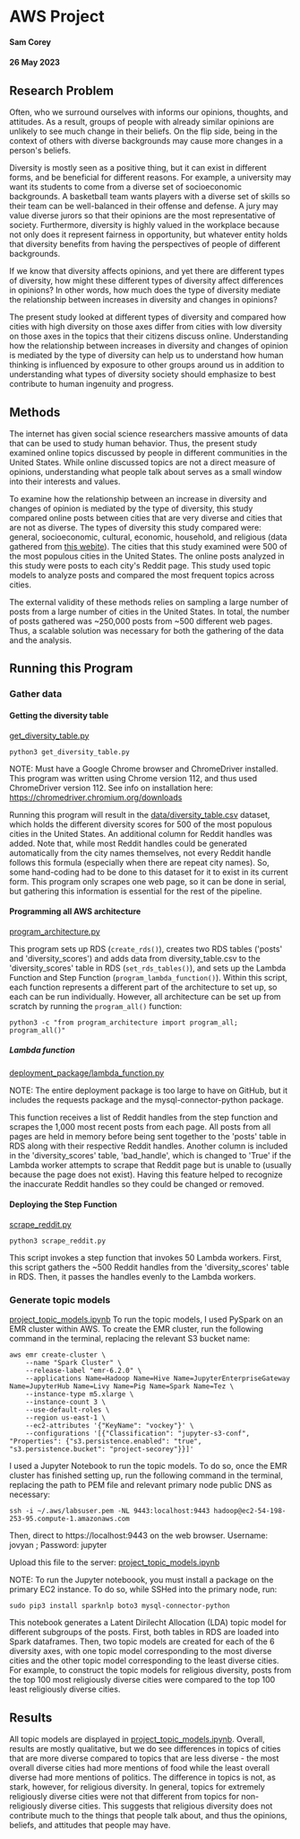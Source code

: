 # AWS Project
#### Sam Corey
#### 26 May 2023

## Research Problem
Often, who we surround ourselves with informs our opinions, thoughts, and attitudes. As a result, groups of people with already similar opinions are unlikely to see much change in their beliefs. On the flip side, being in the context of others with diverse backgrounds may cause more changes in a person's beliefs.

Diversity is mostly seen as a positive thing, but it can exist in different forms, and be beneficial for different reasons. For example, a university may want its students to come from a diverse set of socioeconomic backgrounds. A basketball team wants players with a diverse set of skills so their team can be well-balanced in their offense and defense. A jury may value diverse jurors so that their opinions are the most representative of society. Furthermore, diversity is highly valued in the workplace because not only does it represent fairness in opportunity, but whatever entity holds that diversity benefits from having the perspectives of people of different backgrounds.

If we know that diversity affects opinions, and yet there are different types of diversity, how might these different types of diversity affect differences in opinions? In other words, how much does the type of diversity mediate the relationship between increases in diversity and changes in opinions?

The present study looked at different types of diversity and compared how cities with high diversity on those axes differ from cities with low diversity on those axes in the topics that their citizens discuss online. Understanding how the relationship between increases in diversity and changes of opinion is mediated by the type of diversity can help us to understand how human thinking is influenced by exposure to other groups around us in addition to understanding what types of diversity society should emphasize to best contribute to human ingenuity and progress.

## Methods
The internet has given social science researchers massive amounts of data that can be used to study human behavior. Thus, the present study examined online topics discussed by people in different communities in the United States. While online discussed topics are not a direct measure of opinions, understanding what people talk about serves as a small window into their interests and values.

To examine how the relationship between an increase in diversity and changes of opinion is mediated by the type of diversity, this study compared online posts between cities that are very diverse and cities that are not as diverse. The types of diversity this study compared were: general, socioeconomic, cultural, economic, household, and religious (data gathered from [this webite](https://wallethub.com/edu/most-diverse-cities/12690)). The cities that this study examined were 500 of the most populous cities in the United States. The online posts analyzed in this study were posts to each city's Reddit page. This study used topic models to analyze posts and compared the most frequent topics across cities.

The external validity of these methods relies on sampling a large number of posts from a large number of cities in the United States. In total, the number of posts gathered was ~250,000 posts from ~500 different web pages. Thus, a scalable solution was necessary for both the gathering of the data and the analysis.

## Running this Program
### Gather data
#### Getting the diversity table
[get_diversity_table.py](https://github.com/secorey/AWS-project/blob/main/get_diversity_table.py)
```
python3 get_diversity_table.py
```
NOTE: Must have a Google Chrome browser and ChromeDriver installed. This program was written using Chrome version 112, and thus used ChromeDriver version 112. See info on installation here: https://chromedriver.chromium.org/downloads

Running this program will result in the [data/diversity_table.csv](https://github.com/secorey/AWS-project/blob/main/data/diversity_table.csv) dataset, which holds the different diversity scores for 500 of the most populous cities in the United States. An additional column for Reddit handles was added. Note that, while most Reddit handles could be generated automatically from the city names themselves, not every Reddit handle follows this formula (especially when there are repeat city names). So, some hand-coding had to be done to this dataset for it to exist in its current form. This program only scrapes one web page, so it can be done in serial, but gathering this information is essential for the rest of the pipeline.

#### Programming all AWS architecture
[program_architecture.py](https://github.com/secorey/AWS-project/blob/main/program_architecture.py)

This program sets up RDS (```create_rds()```), creates two RDS tables ('posts' and 'diversity_scores') and adds data from diversity_table.csv to the 'diversity_scores' table in RDS (```set_rds_tables()```), and sets up the Lambda Function and Step Function (```program_lambda_function()```). Within this script, each function represents a different part of the architecture to set up, so each can be run individually. However, all architecture can be set up from scratch by running the ```program_all()``` function:
```
python3 -c "from program_architecture import program_all; program_all()"
```

##### Lambda function
[deployment_package/lambda_function.py](https://github.com/secorey/AWS-project/blob/main/deployment_package/lambda_function.py)

NOTE: The entire deployment package is too large to have on GitHub, but it includes the requests package and the mysql-connector-python package.

This function receives a list of Reddit handles from the step function and scrapes the 1,000 most recent posts from each page. All posts from all pages are held in memory before being sent together to the 'posts' table in RDS along with their respective Reddit handles. Another column is included in the 'diversity_scores' table, 'bad_handle', which is changed to 'True' if the Lambda worker attempts to scrape that Reddit page but is unable to (usually because the page does not exist). Having this feature helped to recognize the inaccurate Reddit handles so they could be changed or removed.

#### Deploying the Step Function
[scrape_reddit.py](https://github.com/secorey/AWS-project/blob/main/scrape_reddit.py)
```
python3 scrape_reddit.py
```

This script invokes a step function that invokes 50 Lambda workers. First, this script gathers the ~500 Reddit handles from the 'diversity_scores' table in RDS. Then, it passes the handles evenly to the Lambda workers.

### Generate topic models
[project_topic_models.ipynb](https://github.com/secorey/AWS-project/blob/main/project_topic_models.ipynb)
To run the topic models, I used PySpark on an EMR cluster within AWS. To create the EMR cluster, run the following command in the terminal, replacing the relevant S3 bucket name:
```
aws emr create-cluster \
    --name "Spark Cluster" \
    --release-label "emr-6.2.0" \
    --applications Name=Hadoop Name=Hive Name=JupyterEnterpriseGateway Name=JupyterHub Name=Livy Name=Pig Name=Spark Name=Tez \
    --instance-type m5.xlarge \
    --instance-count 3 \
    --use-default-roles \
    --region us-east-1 \
    --ec2-attributes '{"KeyName": "vockey"}' \
    --configurations '[{"Classification": "jupyter-s3-conf", "Properties": {"s3.persistence.enabled": "true", "s3.persistence.bucket": "project-secorey"}}]'
```
I used a Jupyter Notebook to run the topic models. To do so, once the EMR cluster has finished setting up, run the following command in the terminal, replacing the path to PEM file and relevant primary node public DNS as necessary:
```
ssh -i ~/.aws/labsuser.pem -NL 9443:localhost:9443 hadoop@ec2-54-198-253-95.compute-1.amazonaws.com
```
Then, direct to https://localhost:9443 on the web browser. Username: jovyan ; Password: jupyter

Upload this file to the server:
[project_topic_models.ipynb](https://github.com/secorey/AWS-project/blob/main/project_topic_models.ipynb)

NOTE: To run the Jupyter noteboook, you must install a package on the primary EC2 instance. To do so, while SSHed into the primary node, run:
```
sudo pip3 install sparknlp boto3 mysql-connector-python
```

This notebook generates a Latent Dirilecht Allocation (LDA) topic model for different subgroups of the posts. First, both tables in RDS are loaded into Spark dataframes. Then, two topic models are created for each of the 6 diversity axes, with one topic model corresponding to the most diverse cities and the other topic model corresponding to the least diverse cities. For example, to construct the topic models for religious diversity, posts from the top 100 most religiously diverse cities were compared to the top 100 least religiously diverse cities.

## Results
All topic models are displayed in [project_topic_models.ipynb](https://github.com/secorey/AWS-project/blob/main/project_topic_models.ipynb). Overall, results are mostly qualitative, but we do see differences in topics of cities that are more diverse compared to topics that are less diverse - the most overall diverse cities had more mentions of food while the least overall diverse had more mentions of politics. The difference in topics is not, as stark, however, for religious diversity. In general, topics for extremely religiously diverse cities were not that different from topics for non-religiously diverse cities. This suggests that religious diversity does not contribute much to the things that people talk about, and thus the opinions, beliefs, and attitudes that people may have.
